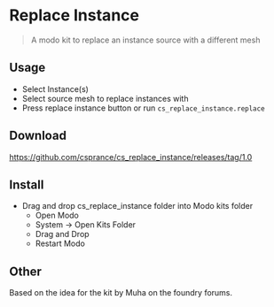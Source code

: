 # Replace Instance
> A modo kit to replace an instance source with a different mesh

## Usage
* Select Instance(s)
* Select source mesh to replace instances with
* Press replace instance button or run `cs_replace_instance.replace` 

## Download
https://github.com/csprance/cs_replace_instance/releases/tag/1.0
## Install
* Drag and drop cs_replace_instance folder into Modo kits folder
    * Open Modo
    * System -> Open Kits Folder
    * Drag and Drop
    * Restart Modo
    
## Other
Based on the idea for the kit by Muha on the foundry forums.